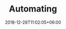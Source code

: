 ---
title: "Automating"
date: 2018-12-28T11:02:05+06:00
description: "Here below all the documentation pages related to **Automation**."
weight: 3
---